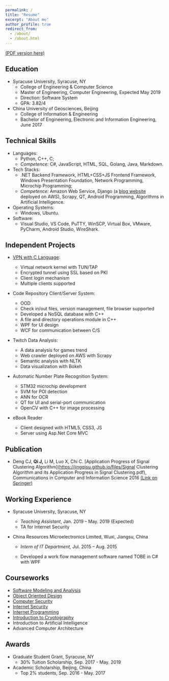 ```yaml
---
permalink: /
title: "Resume"
excerpt: "About me"
author_profile: true
redirect_from: 
  - /about/
  - /about.html
---
```


[(PDF version here)](https://jingqisu.github.io/files/resume-JineQi.v0.2.pdf)
## Education

- Syracuse University, Syracuse, NY
  - College of Engineering & Computer Science
  - Master of Engineering, Computer Engineering, Expected May 2019
  - Direction: Software System
  - GPA: 3.82/4
- China University of Geosciences, Beijing
  - College of Information & Engineering
  - Bachelor of Engineering, Electronic and Information Engineering, June 2017

## Technical Skills

- Languages:
  - Python, C++, C;
  - *Competence:* C#, JavaScript, HTML, SQL, Golang, Java, Markdown.
- Tech Stacks:
  - .NET Backend Framework, HTML+CSS+JS Frontend Framework, Windows Presentation Foundation, Network Programming, Microchip Programming;
  - *Competence:* Amazon Web Service, Django (a [blog website](http://18.216.116.220/) deployed on AWS), Scrapy, QT, Android Programming, Algorithms in Artificial Intelligence.
- Operating Systems:
  - Windows, Ubuntu.
- Software:
  - Visual Studio, VS Code, PuTTY, WinSCP, Virtual Box, VMware, PyCharm, Android Studio, WireShark.

## Independent Projects

- [VPN with C Language](https://jingqisu.github.io/project/vpn_with_c_language):
  - Virtual network kernel with TUN/TAP
  - Encrypted tunnel using SSL based on PKI
  - Client login mechanism
  - Multiple clients supported

- Code Repository Client/Server System:
  - OOD
  - Check in/out files, version management, file browser supported
  - Developed a NoSQL database with C++
  - A file and directory operations module in C++ 
  - WPF for UI design
  - WCF for communication between C/S

- Twitch Data Analysis:
  - A data analysis for games trend
  - Web crawler deployed on AWS with Scrapy
  - Semantic analysis with NLTK
  - Data visualization with Bokeh

- Automatic Number Plate Recognition System:
  - STM32 microchip development
  - SVM for POI detection
  - ANN for OCR
  - QT for UI and serial-port communication
  - OpenCV with C++ for image processing

- eBook Reader
  - Client designed with HTML5, CSS3, JS
  - Server using Asp.Net Core MVC

## Publication

- Deng CJ, **Qi J,** Li M, Luo X, Chi C. [Application Progress of Signal Clustering Algorithm](https://jingqisu.github.io/files/Signal Clustering Algorithm and its Application Progress in Signal Clustering.pdf), Communications in Computer and Information Science 2016 [(Link on Springer)](https://link.springer.com/chapter/10.1007/978-981-10-2053-7_20)

## Working Experience

* Syracuse University, Syracuse, NY
  * *Teaching Assistant*, Jan. 2019 – May. 2019 (Expected) 
  * TA for Internet Security

* China Resources Microelectronics Limited, Wuxi, Jiangsu, China

  * *Intern of IT Department,* Jul. 2015 – Aug. 2015

  * Developed a work flow management software named TOBE in C# with WPF

## Courseworks

- [Software Modeling and Analysis](https://ecs.syr.edu/faculty/fawcett/handouts/webpages/CSE681.htm)
- [Object Oriented Design](https://ecs.syr.edu/faculty/fawcett/handouts/webpages/CSE687.htm)
- [Computer Security](http://www.cis.syr.edu/~wedu/Teaching/InternetSecurity/)
- [Internet Security](http://www.cis.syr.edu/~wedu/Teaching/InternetSecurity/)
- [Internet Programming](https://ecs.syr.edu/faculty/fawcett/handouts/webpages/CSE686.htm)
- [Introduction to Cryotography](http://www.cis.syr.edu/courses/cis428/)
- Introduction to Artificial Intelligence
- Advanced Computer Architecture

## Awards

- Graduate Student Grant, Syracuse, NY
  - 30% Tuition Scholarship, Sep. 2017 - May. 2019
- Academic Scholarship, Beijing, China
  - Top 2% students, Sep. 2016 - May. 2017
